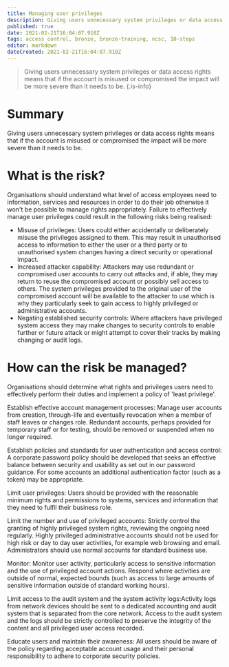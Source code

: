 ```yaml
---
title: Managing user privileges
description: Giving users unnecessary system privileges or data access rights means that if the account is misused or compromised the impact will be more severe than it needs to be.
published: true
date: 2021-02-21T16:04:07.910Z
tags: access control, bronze, bronze-training, ncsc, 10-steps
editor: markdown
dateCreated: 2021-02-21T16:04:07.910Z
---
```


> Giving users unnecessary system privileges or data access rights means that if the account is misused or compromised the impact will be more severe than it needs to be.
{.is-info}


# Summary 
Giving users unnecessary system privileges or data access rights means that if the account is misused or compromised the impact will be more severe than it needs to be.

# What is the risk?
Organisations should understand what level of access employees need to information, services and resources in order to do their job otherwise it won't be possible to manage rights appropriately. Failure to effectively manage user privileges could result in the following risks being realised:

- Misuse of privileges: Users could either accidentally or deliberately misuse the privileges assigned to them. This may result in unauthorised access to information to either the user or a third party or to unauthorised system changes having a direct security or operational impact.
- Increased attacker capability: Attackers may use redundant or compromised user accounts to carry out attacks and, if able, they may return to reuse the compromised account or possibly sell access to others. The system privileges provided to the original user of the compromised account will be available to the attacker to use which is why they particularly seek to gain access to highly privileged or administrative accounts.
- Negating established security controls: Where attackers have privileged system access they may make changes to security controls to enable further or future attack or might attempt to cover their tracks by making changing or audit logs.

# How can the risk be managed?
Organisations should determine what rights and privileges users need to effectively perform their duties and implement a policy of 'least privilege'.

Establish effective account management processes: Manage user accounts from creation, through-life and eventually revocation when a member of staff leaves or changes role. Redundant accounts, perhaps provided for temporary staff or for testing, should be removed or suspended when no longer required.

Establish policies and standards for user authentication and access control: A corporate password policy should be developed that seeks an effective balance between security and usability as set out in our password guidance. For some accounts an additional authentication factor (such as a token) may be appropriate.

Limit user privileges: Users should be provided with the reasonable minimum rights and permissions to systems, services and information that they need to fulfil their business role.

Limit the number and use of privileged accounts: Strictly control the granting of highly privileged system rights, reviewing the ongoing need regularly. Highly privileged administrative accounts should not be used for high risk or day to day user activities, for example web browsing and email. Administrators should use normal accounts for standard business use.

Monitor: Monitor user activity, particularly access to sensitive information and the use of privileged account actions. Respond where activities are outside of normal, expected bounds (such as access to large amounts of sensitive information outside of standard working hours).

Limit access to the audit system and the system activity logs:Activity logs from network devices should be sent to a dedicated accounting and audit system that is separated from the core network. Access to the audit system and the logs should be strictly controlled to preserve the integrity of the content and all privileged user access recorded.

Educate users and maintain their awareness: All users should be aware of the policy regarding acceptable account usage and their personal responsibility to adhere to corporate security policies.